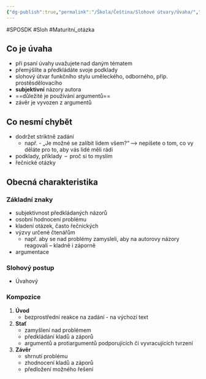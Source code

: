 ```yaml
---
{"dg-publish":true,"permalink":"/Škola/Čeština/Slohové útvary/Úvaha/","created":"2024-03-31T18:37:34.091+02:00","updated":"2024-04-02T18:43:52.453+02:00"}
---
```


#SPOSDK #Sloh #Maturitní_otázka 
## Co je úvaha
- při psaní úvahy uvažujete nad daným tématem
- přemýšlíte a předkládáte svoje podklady 
- slohový útvar funkčního stylu uměleckého, odborného, příp. prostěsdělovacího 
- **subjektivní** názory autora
- ==důležité je používání argumentů==
- závěr je vyvozen z argumentů 
## Co nesmí chybět
- dodržet striktně zadání
	- např. - „Je možné se zalíbit lidem všem?“ –> nepíšete o tom, co vy děláte pro to, aby vás lidé měli rádi
- podklady, příklady  –  proč si to myslím
- řečnické otázky
## Obecná charakteristika
### Základní znaky
- subjektivnost předkládaných názorů
- osobní hodnocení problému
- kladení otázek, často řečnických
- výzvy určené čtenářům
	- např. aby se nad problémy zamysleli, aby na autorovy názory reagovali – kladně i záporně
- argumentace
### Slohový postup
- Úvahový
### Kompozice
1. **Úvod** 
	- bezprostřední reakce na zadání - na výchozí text 
2. **Stať**
	-  zamyšlení nad problémem
	- předkládání kladů a záporů
	- argumentů a protiargumentů podporujících či vyvracujících tvrzení 
3. **Závěr**
	- shrnutí problému
	- zhodnocení kladů a záporů
	- předložení možného řešení